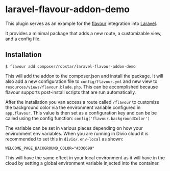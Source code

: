# laravel-flavour-addon-demo

This plugin serves as an example for the [flavour](https://www.flavours.dev/)
integration into [Laravel](https://laravel.com/).

It provides a minimal package that adds a new route, a customizable view, and
a config file.

## Installation

```
$ flavour add composer/robstar/laravel-flavour-addon-demo
```

This will add the addon to the composer.json and install the package. It will 
also add a new configuration file to `config/flavour.yml` and new view to 
`resources/views/flavour.blade.php`. This can be accomplished because flavour
supports post-install scripts that are run automatically.

After the installation you van access a route called `/flavour` to customize the
background color via the environment variable configured in `app.flavour`. This
value is then set as a configuration key and can be be called using the config
function: `config('flavour.backgroundColor')`

The variable can be set in various places depending on how your environment 
env variables. When you are running in Divio cloud it is recommended to set this
in `divio/.env-local` as shown:

```
WELCOME_PAGE_BACKGROUND_COLOR="#336699"
```

This will have the same effect in your local environment as it will have in the
cloud by setting a global environment variable injected into the container. 

